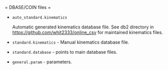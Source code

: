 = DBASE/COIN files =

* `auto_standard.kinematics`

   Automatic generated kinematics database file. See db2 directory in 
   https://github.com/whit2333/online_csv for maintained kinematics files.

* `standard.kinematics` - Manual kinematics database file.
* `standard.database` - points to main database files.
* `general.param` - parameters.

